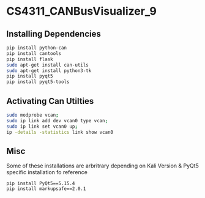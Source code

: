 # CS4311_CANBusVisualizer_9

## Installing Dependencies
```bash
pip install python-can
pip install cantools
pip install flask
sudo apt-get install can-utils
sudo apt-get install python3-tk
pip install pyqt5
pip install pyqt5-tools
```

## Activating Can Utilties
```bash
sudo modprobe vcan;
sudo ip link add dev vcan0 type vcan;
sudo ip link set vcan0 up;
ip -details -statistics link show vcan0
```

## Misc
Some of these installations are arbritrary depending on Kali Version
& PyQt5 specific installation fo reference
```base
pip install PyQt5==5.15.4
pip install markupsafe==2.0.1
```

